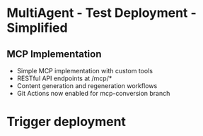 # MultiAgent - Test Deployment - Simplified

## MCP Implementation
- Simple MCP implementation with custom tools
- RESTful API endpoints at /mcp/*
- Content generation and regeneration workflows
- Git Actions now enabled for mcp-conversion branch
# Trigger deployment
